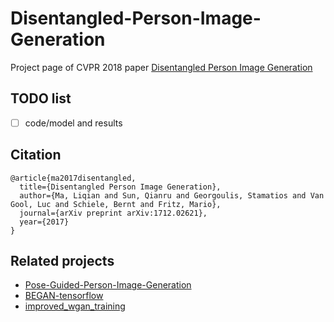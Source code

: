 # Disentangled-Person-Image-Generation
Project page of CVPR 2018 paper [Disentangled Person Image Generation](https://arxiv.org/abs/1712.02621)


## TODO list
- [ ] code/model and results

## Citation
```
@article{ma2017disentangled,
  title={Disentangled Person Image Generation},
  author={Ma, Liqian and Sun, Qianru and Georgoulis, Stamatios and Van Gool, Luc and Schiele, Bernt and Fritz, Mario},
  journal={arXiv preprint arXiv:1712.02621},
  year={2017}
}
```

## Related projects
- [Pose-Guided-Person-Image-Generation](https://github.com/charliememory/Pose-Guided-Person-Image-Generation)
- [BEGAN-tensorflow](https://github.com/carpedm20/BEGAN-tensorflow)
- [improved_wgan_training](https://github.com/igul222/improved_wgan_training)
